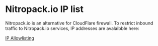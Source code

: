 # Nitropack.io IP list

Nitropack.io is an alternative for CloudFlare firewall.
To restrict inbound traffic to Nitropack.io services, IP addresses are avalaibble here:

[IP Allowlisting](https://support.nitropack.io/en/articles/8390447-ip-allowlisting)
